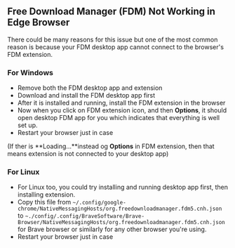 ## Free Download Manager (FDM) Not Working in Edge Browser

There could be many reasons for this issue but one of the most common reason is because your FDM desktop app cannot connect to the browser's FDM extension.

### For Windows

- Remove both the FDM desktop app and extension
- Download and install the FDM desktop app first
- After it is installed and running, install the FDM extension in the browser
- Now when you click on FDM extension icon, and then **Options**, it should open desktop FDM app for you which indicates that everything is well set up.
- Restart your browser just in case

(If ther is **Loading...**instead og **Options** in FDM extension, then that means extension is not connected to your desktop app)

### For Linux

- For Linux too, you could try installing and running desktop app first, then installing extension.
- Copy this file from `~/.config/google-chrome/NativeMessagingHosts/org.freedownloadmanager.fdm5.cnh.json` to `~./config/.config/BraveSoftware/Brave-Browser/NativeMessagingHosts/org.freedownloadmanager.fdm5.cnh.json` for Brave browser or similarly for any other browser you're using.
- Restart your browser just in case
